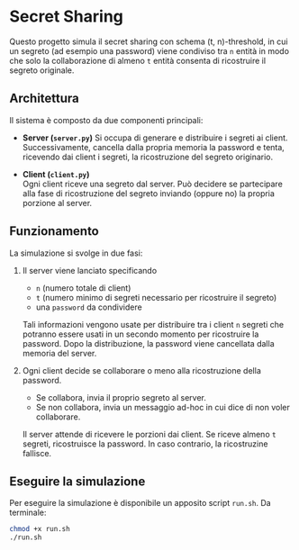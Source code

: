 # Secret Sharing

Questo progetto simula il  secret sharing con schema (t, n)-threshold, in 
cui un segreto (ad esempio una password) viene condiviso tra `n` entità in modo 
che solo la collaborazione di almeno `t` entità consenta di ricostruire il 
segreto originale.

## Architettura

Il sistema è composto da due componenti principali:

- **Server (`server.py`)**
  Si occupa di generare e distribuire i segreti ai client. 
  Successivamente, cancella dalla propria memoria la password e tenta, 
  ricevendo dai client i segreti, la ricostruzione del segreto originario.

- **Client (`client.py`)**  
  Ogni client riceve una segreto dal server. Può decidere se partecipare alla 
  fase di ricostruzione del segreto inviando (oppure no) la propria porzione 
  al server.

## Funzionamento

La simulazione si svolge in due fasi:

1. Il server viene lanciato specificando 
    - `n` (numero totale di client) 
    - `t` (numero minimo di segreti necessario per ricostruire il segreto)
    - una `password` da condividere

   Tali informazioni vengono usate per distribuire tra i client `n` segreti 
   che potranno essere usati in un secondo momento per ricostruire la password.
   Dopo la distribuzione, la password viene cancellata dalla memoria del 
   server.

2. Ogni client decide se collaborare o meno alla ricostruzione della password.
   - Se collabora, invia il proprio segreto al server.  
   - Se non collabora, invia un messaggio ad-hoc in cui dice di non voler
     collaborare. 
   
   Il server attende di ricevere le porzioni dai client. Se riceve almeno `t` 
   segreti, ricostruisce la password. In caso contrario, la ricostruzine 
   fallisce.

## Eseguire la simulazione
Per eseguire la simulazione è disponibile un apposito script `run.sh`.
Da terminale:
```bash
chmod +x run.sh
./run.sh
```
